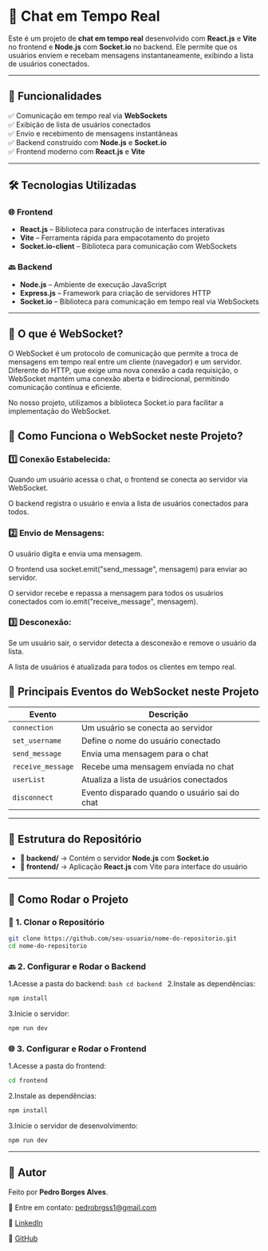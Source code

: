 # 💬 Chat em Tempo Real  

Este é um projeto de **chat em tempo real** desenvolvido com **React.js** e **Vite** no frontend e **Node.js** com **Socket.io** no backend. Ele permite que os usuários enviem e recebam mensagens instantaneamente, exibindo a lista de usuários conectados.

---

## 🚀 **Funcionalidades**  

✅ Comunicação em tempo real via **WebSockets**  
✅ Exibição de lista de usuários conectados  
✅ Envio e recebimento de mensagens instantâneas  
✅ Backend construído com **Node.js** e **Socket.io**  
✅ Frontend moderno com **React.js** e **Vite**  

---

## 🛠️ **Tecnologias Utilizadas**  

### 🌐 **Frontend**  
- **React.js** – Biblioteca para construção de interfaces interativas  
- **Vite** – Ferramenta rápida para empacotamento do projeto  
- **Socket.io-client** – Biblioteca para comunicação com WebSockets  

### 🔙 **Backend**  
- **Node.js** – Ambiente de execução JavaScript  
- **Express.js** – Framework para criação de servidores HTTP  
- **Socket.io** – Biblioteca para comunicação em tempo real via WebSockets  

---
## 🔌 O que é WebSocket?
O WebSocket é um protocolo de comunicação que permite a troca de mensagens em tempo real entre um cliente (navegador) e um servidor. Diferente do HTTP, que exige uma nova conexão a cada requisição, o WebSocket mantém uma conexão aberta e bidirecional, permitindo comunicação contínua e eficiente.

No nosso projeto, utilizamos a biblioteca Socket.io para facilitar a implementação do WebSocket.

## 🚀 Como Funciona o WebSocket neste Projeto?
### 1️⃣ Conexão Estabelecida:

Quando um usuário acessa o chat, o frontend se conecta ao servidor via WebSocket.

O backend registra o usuário e envia a lista de usuários conectados para todos.

### 2️⃣ Envio de Mensagens:

O usuário digita e envia uma mensagem.

O frontend usa socket.emit("send_message", mensagem) para enviar ao servidor.

O servidor recebe e repassa a mensagem para todos os usuários conectados com io.emit("receive_message", mensagem).

### 3️⃣ Desconexão:

Se um usuário sair, o servidor detecta a desconexão e remove o usuário da lista.

A lista de usuários é atualizada para todos os clientes em tempo real.

## 🔗 Principais Eventos do WebSocket neste Projeto
| Evento            | Descrição                                      |
|------------------|----------------------------------------------|
| `connection`     | Um usuário se conecta ao servidor            |
| `set_username`   | Define o nome do usuário conectado           |
| `send_message`   | Envia uma mensagem para o chat               |
| `receive_message` | Recebe uma mensagem enviada no chat         |
| `userList`       | Atualiza a lista de usuários conectados      |
| `disconnect`     | Evento disparado quando o usuário sai do chat |

---
## 📂 **Estrutura do Repositório**  

- **📂 backend/** → Contém o servidor **Node.js** com **Socket.io**  
- **📂 frontend/** → Aplicação **React.js** com Vite para interface do usuário  

---

## 🚦 **Como Rodar o Projeto**  
### 🔻 1. Clonar o Repositório  
```bash
git clone https://github.com/seu-usuario/nome-do-repositorio.git
cd nome-do-repositorio
```


### 🔙 2. Configurar e Rodar o Backend
  1.Acesse a pasta do backend:
    ```bash
    cd backend
    ```
  2.Instale as dependências:
  ```bash
  npm install
  ```
  3.Inicie o servidor:
  ```bash
  npm run dev
  ```


### 🌐 3. Configurar e Rodar o Frontend
  1.Acesse a pasta do frontend:
  ```bash
  cd frontend
  ```
  2.Instale as dependências:
  ```bash
  npm install
  ```
 3.Inicie o servidor de desenvolvimento:
  ```bash
  npm run dev
  ```
---
## 👤 Autor
Feito por **Pedro Borges Alves**.

📧 Entre em contato: pedrobrgss1@gmail.com

🔗 [LinkedIn](www.linkedin.com/in/pedro-borges-alves-ab328a290)

📂 [GitHub](https://github.com/Pedrobrgss)
